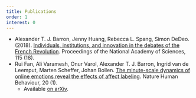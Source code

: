 ```yaml
---
title: Publications
order: 1
interest: 0
---
```


* Alexander T. J. Barron, Jenny Huang, Rebecca L. Spang, Simon DeDeo. (2018). [Individuals, institutions, and innovation in the debates of the French Revolution](http://www.pnas.org/content/115/18/4607.short). Proceedings of the National Academy of Sciences, 115 (18).
* Rui Fan, Ali Varamesh, Onur Varol, Alexander T. J. Barron, Ingrid van de Leemput, Marten Scheffer, Johan Bollen. [The minute-scale dynamics of online emotions reveal the effects of affect labeling](https://www.nature.com/articles/s41562-018-0490-5). Nature Human Behaviour, 20 (1).
  - Available [on arXiv](https://arxiv.org/abs/1807.09725).
